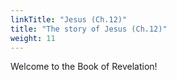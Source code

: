 ```yaml
---
linkTitle: "Jesus (Ch.12)"
title: "The story of Jesus (Ch.12)"
weight: 11
---
```


Welcome to the Book of Revelation!

<!--more-->
